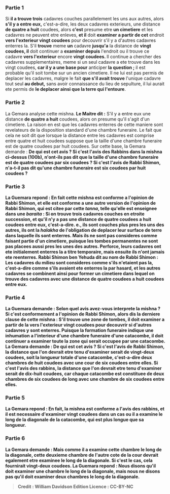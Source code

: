 
### Partie 1
Si <b>il a trouve trois</b> cadavres couches parallelement les uns aux autres, alors <b>s'il y a entre eux,</b> c'est-a-dire, les deux cadavres exterieurs, une distance <b>de quatre a huit</b> coudees, alors <b>c'est</b> presume etre <b>un cimetiere</b> et les cadavres ne peuvent etre enleves, <b>et il</b> doit <b>examiner a partir de cet</b> endroit <b>vers l'exterieur vingt coudees</b> pour decouvrir s'il y a d'autres cadavres enterres la. S'il <b>trouve</b> meme <b>un</b> cadavre <b>jusqu'a</b> la distance de <b>vingt coudees, il</b> doit continuer a <b>examiner depuis</b> l'endroit ou il trouve ce cadavre <b>vers l'exterieur</b> encore <b>vingt coudees. </b> Il continue a chercher des cadavres supplementaires, meme si un seul cadavre a ete trouve dans les vingt coudees, <b>car il y a une base pour</b> anticiper <b>la question ; </b> il est probable qu'il soit tombe sur un ancien cimetiere. Il ne lui est pas permis de deplacer les cadavres, malgre le fait <b>que s'il avait trouve</b> l'unique cadavre tout seul <b>au debut,</b> sans avoir connaissance du lieu de sepulture, il lui aurait ete permis de <b>le deplacer ainsi que la terre qui l'entoure</b>.

### Partie 2
La Gemara analyse cette mishna. <b>Le Maitre dit :</b> S'il y a entre eux une distance <b>de quatre a huit</b> coudees, alors on presume qu'il s'agit d'un cimetiere. La raison en est que les cadavres enterres de cette maniere sont revelateurs de la disposition standard d'une chambre funeraire. Le fait que cela ne soit dit que lorsque la distance entre les cadavres est comprise entre quatre et huit coudees suppose que la taille d'une chambre funeraire est de quatre coudees par huit coudees. Sur cette base, la Gemara demande : <b>De qui est cet avis ? <b>Si</b> c'est l'avis des <b>Rabbins</b> dans la mishna ci-dessus (100b), <b>n'ont-ils pas dit</b> que la taille d'une chambre funeraire est de <b>quatre</b> coudees <b>par six</b> coudees ? <b>Si</b> c'est l'avis de <b>Rabbi Shimon, n'a-t-il pas dit</b> qu'une chambre funeraire est <b>six</b> coudees <b>par huit</b> coudees ?

### Partie 3
La Guemara repond : <b>En fait</b> cette mishna <b>est</b> conforme a l'opinion de <b>Rabbi Shimon, et elle est</b> conforme a une autre version de l'opinion de Rabbi Shimon, qui est citee par <b>cette <i>tanna</i>, telle qu'elle est enseignee</b> dans une <i>baraita</i> : Si <b>on trouve</b> trois cadavres couches <b>en etroite <b>succession, et qu'il n'y a pas</b> une distance <b>de quatre coudees a huit</b> coudees <b>entre eux,</b> c'est-a-dire. e., ils sont couches plus pres les uns des autres, <b>ils ont</b> la <i>halakha</i> de l'obligation de deplacer leur <b>surface</b> de terre dans laquelle ils sont enterres. <b>Mais ils ne sont pas</b> consideres comme faisant partie d'un <b>cimetiere,</b> puisque les tombes permanentes ne sont pas placees aussi pres les unes des autres. Perforce, leurs cadavres ont ete initialement enterres la a titre temporaire, mais ensuite ils n'ont jamais ete reenterres. <b>Rabbi Shimon ben Yehuda dit au nom de Rabbi Shimon : Les</b> cadavres du <b>milieu sont consideres comme s'ils n'etaient pas</b> la, c'est-a-dire comme s'ils avaient ete enterres la par hasard, <b>et les autres</b> cadavres se <b>combinent</b> ainsi pour former un cimetiere dans lequel on trouve des cadavres avec une distance <b>de quatre coudees a huit</b> coudees entre eux.

### Partie 4
La Guemara demande : <b>Selon quel avis avez-vous interprete</b> la mishna ? Si c'est <b>conformement</b> a l'opinion de <b>Rabbi Shimon,</b> alors <b>dis la derniere clause</b> de cette mishna : S'il trouve une zone de tombes, <b>il</b> doit <b>examiner a partir de la vers l'exterieur vingt coudees</b> pour decouvrir si d'autres cadavres y sont enterres. Puisque la formation funeraire indique une inhumation a l'interieur d'une chambre funeraire d'une catacombe, il doit continuer a examiner toute la zone qui serait occupee par une catacombe. La Gemara demande : <b>De qui est cet avis ? <b>Si</b> c'est l'avis de <b>Rabbi Shimon,</b> la distance que l'on devrait etre tenu d'examiner <b>serait de vingt-deux</b> coudees, soit la longueur totale d'une catacombe, c'est-a-dire deux chambres de huit coudees avec une cour de six coudees entre elles. <b>Si</b> c'est l'avis des <b>rabbins,</b> la distance que l'on devrait etre tenu d'examiner <b>serait de dix-huit</b> coudees, car chaque catacombe est constituee de deux chambres de six coudees de long avec une chambre de six coudees entre elles.

### Partie 5
La Gemara repond : <b>En fait,</b> la mishna <b>est</b> conforme a l'avis des <b>rabbins, et</b> il est necessaire d'examiner vingt coudees dans un cas <b>ou il a examine le long de la diagonale</b> de la catacombe, qui est plus longue que sa longueur.

### Partie 6
La Gemara demande : <b>Mais comme</b> il a examine <b>cette</b> chambre le long de <b>la diagonale, cette</b> deuxieme chambre de l'autre cote de la cour devrait <b>egalement</b> etre examinee le long de <b>la diagonale.</b> Si c'est le cas, cela <b>fournirait vingt-deux</b> coudees. La Guemara repond : <b>Nous disons</b> qu'il doit examiner <b>une</b> chambre le long de <b>la diagonale,</b> mais <b>nous ne disons pas</b> qu'il doit examiner <b>deux</b> chambres le long de <b>la diagonale.</b>

>Credit : William Davidson Edition
>Licence : CC-BY-NC
